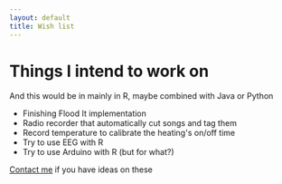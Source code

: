 ```yaml
---
layout: default
title: Wish list
---
```



# Things I intend to work on #

And this would be in mainly in R, maybe combined with Java or Python
* Finishing Flood It implementation
* Radio recorder that automatically cut songs and tag them
* Record temperature to calibrate the heating's on/off time
* Try to use EEG with R
* Try to use Arduino with R (but for what?)

[Contact me](/contact.html) if you have ideas on these
